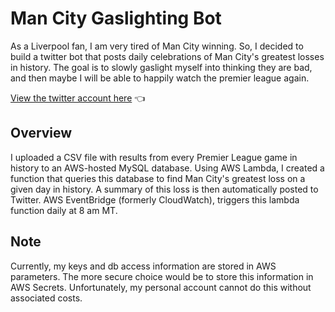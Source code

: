 # Man City Gaslighting Bot
As a Liverpool fan, I am very tired of Man City winning. 
So, I decided to build a twitter bot that posts daily celebrations of Man City's greatest losses in history. 
The goal is to slowly gaslight myself into thinking they are bad, and then maybe I will be able to happily watch the premier league again.

[View the twitter account here](https://twitter.com/MGas56832) 👈

## Overview
I uploaded a CSV file with results from every Premier League game in history to an AWS-hosted MySQL database. 
Using AWS Lambda, I created a function that queries this database to find Man City's greatest loss on a given day in history. 
A summary of this loss is then automatically posted to Twitter. 
AWS EventBridge (formerly CloudWatch), triggers this lambda function daily at 8 am MT.

## Note
Currently, my keys and db access information are stored in AWS parameters. 
The more secure choice would be to store this information in AWS Secrets.
Unfortunately, my personal account cannot do this without associated costs.
